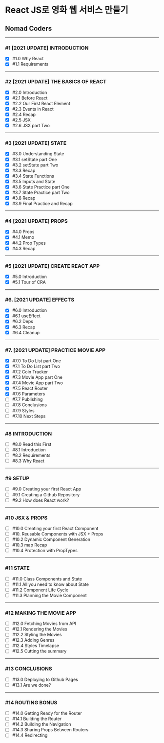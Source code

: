 # React JS로 영화 웹 서비스 만들기

## Nomad Coders

---

### #1 [2021 UPDATE] INTRODUCTION

- [x] #1.0 Why React
- [x] #1.1 Requirements

---

### #2 [2021 UPDATE] THE BASICS OF REACT

- [x] #2.0 Introduction
- [x] #2.1 Before React
- [x] #2.2 Our First React Element
- [x] #2.3 Events in React
- [x] #2.4 Recap
- [x] #2.5 JSX
- [x] #2.6 JSX part Two

---

### #3 [2021 UPDATE] STATE

- [x] #3.0 Understanding State
- [x] #3.1 setState part One
- [x] #3.2 setState part Two
- [x] #3.3 Recap
- [x] #3.4 State Functions
- [x] #3.5 Inputs and State
- [x] #3.6 State Practice part One
- [x] #3.7 State Practice part Two
- [x] #3.8 Recap
- [x] #3.9 Final Practice and Recap

---

### #4 [2021 UPDATE] PROPS

- [x] #4.0 Props
- [x] #4.1 Memo
- [x] #4.2 Prop Types
- [x] #4.3 Recap

---

### #5 [2021 UPDATE] CREATE REACT APP

- [x] #5.0 Introduction
- [x] #5.1 Tour of CRA

---

### #6. [2021 UPDATE] EFFECTS

- [x] #6.0 Introduction
- [x] #6.1 useEffect
- [x] #6.2 Deps
- [x] #6.3 Recap
- [x] #6.4 Cleanup

---

### #7. [2021 UPDATE] PRACTICE MOVIE APP

- [x] #7.0 To Do List part One
- [x] #7.1 To Do List part Two
- [x] #7.2 Coin Tracker
- [x] #7.3 Movie App part One
- [x] #7.4 Movie App part Two
- [x] #7.5 React Router
- [x] #7.6 Parameters
- [ ] #7.7 Publishing
- [ ] #7.8 Conclusions
- [ ] #7.9 Styles
- [ ] #7.10 Next Steps

---

### #8 INTRODUCTION

- [ ] #8.0 Read this First
- [ ] #8.1 Introduction
- [ ] #8.2 Requirements
- [ ] #8.3 Why React

---

### #9 SETUP

- [ ] #9.0 Creating your first React App
- [ ] #9.1 Creating a Github Repository
- [ ] #9.2 How does React work?

---

### #10 JSX & PROPS

- [ ] #10.0 Creating your first React Component
- [ ] #10. Reusable Components with JSX + Props
- [ ] #10.2 Dynamic Component Generation
- [ ] #10.3 map Recap
- [ ] #10.4 Protection with PropTypes

---

### #11 STATE

- [ ] #11.0 Class Components and State
- [ ] #11.1 All you need to know about State
- [ ] #11.2 Component Life Cycle
- [ ] #11.3 Planning the Movie Component

---

### #12 MAKING THE MOVIE APP

- [ ] #12.0 Fetching Movies from API
- [ ] #12.1 Rendering the Movies
- [ ] #12.2 Styling the Movies
- [ ] #12.3 Adding Genres
- [ ] #12.4 Styles Timelapse
- [ ] #12.5 Cutting the summary

---

### #13 CONCLUSIONS

- [ ] #13.0 Deploying to Github Pages
- [ ] #13.1 Are we done?

---

### #14 ROUTING BONUS

- [ ] #14.0 Getting Ready for the Router
- [ ] #14.1 Building the Router
- [ ] #14.2 Building the Navigation
- [ ] #14.3 Sharing Props Between Routers
- [ ] #14.4 Redirecting
